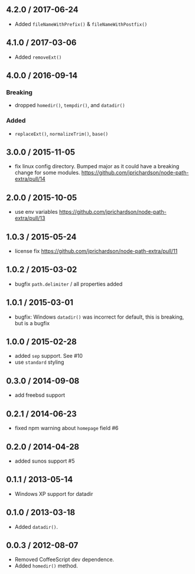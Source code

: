 4.2.0 / 2017-06-24
------------------
- Added `fileNameWithPrefix()` & `fileNameWithPostfix()`

4.1.0 / 2017-03-06
------------------
- Added `removeExt()`

4.0.0 / 2016-09-14
------------------
### Breaking
- dropped `homedir()`, `tempdir()`, and `datadir()`

### Added
- `replaceExt()`, `normalizeTrim()`, `base()`

3.0.0 / 2015-11-05
------------------
- fix linux config directory. Bumped major as it could have a breaking change for some modules. https://github.com/jprichardson/node-path-extra/pull/14

2.0.0 / 2015-10-05
------------------
- use env variables https://github.com/jprichardson/node-path-extra/pull/13

1.0.3 / 2015-05-24
------------------
- license fix https://github.com/jprichardson/node-path-extra/pull/11

1.0.2 / 2015-03-02
------------------
- bugfix `path.delimiter` / all properties added

1.0.1 / 2015-03-01
------------------
- bugfix: Windows `datadir()` was incorrect for default, this is breaking, but is a bugfix

1.0.0 / 2015-02-28
------------------
- added `sep` support. See #10
- use `standard` styling

0.3.0 / 2014-09-08
------------------
- add freebsd support

0.2.1 / 2014-06-23
------------------
* fixed npm warning about `homepage` field #6

0.2.0 / 2014-04-28
------------------
* added sunos support #5

0.1.1 / 2013-05-14
------------------
* Windows XP support for datadir

0.1.0 / 2013-03-18
------------------
* Added `datadir()`.

0.0.3 / 2012-08-07
------------------
* Removed CoffeeScript dev dependence.
* Added `homedir()` method.

